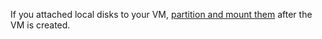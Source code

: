If you attached local disks to your VM, [partition and mount them](../../compute/operations/vm-control/vm-attach-disk.md#mount) after the VM is created.